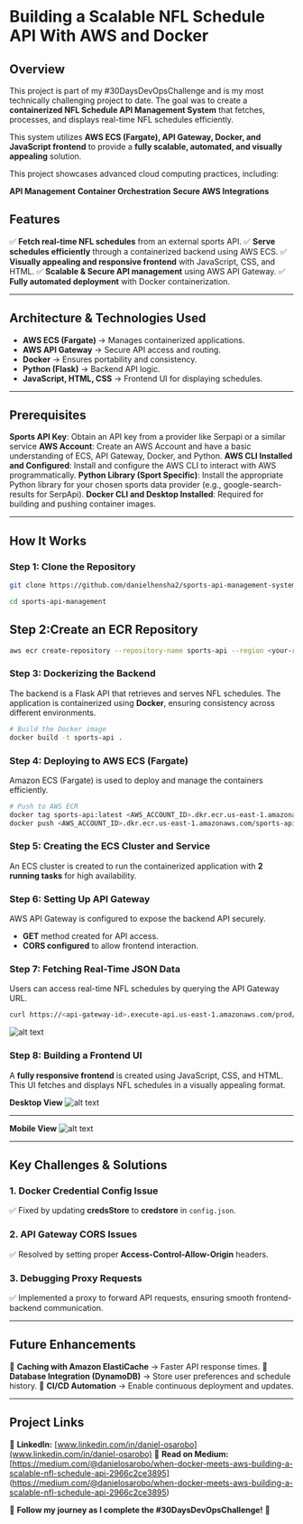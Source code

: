 # Building a Scalable NFL Schedule API With AWS and Docker

## **Overview**
This project is part of my #30DaysDevOpsChallenge and is my most technically challenging project to date. The goal was to create a **containerized NFL Schedule API Management System** that fetches, processes, and displays real-time NFL schedules efficiently.

This system utilizes **AWS ECS (Fargate), API Gateway, Docker, and JavaScript frontend** to provide a **fully scalable, automated, and visually appealing** solution.

This project showcases advanced cloud computing practices, including:

**API Management**
**Container Orchestration**
**Secure AWS Integrations**

## **Features**
✅ **Fetch real-time NFL schedules** from an external sports API.
✅ **Serve schedules efficiently** through a containerized backend using AWS ECS.
✅ **Visually appealing and responsive frontend** with JavaScript, CSS, and HTML.
✅ **Scalable & Secure API management** using AWS API Gateway.
✅ **Fully automated deployment** with Docker containerization.

---

## **Architecture & Technologies Used**
- **AWS ECS (Fargate)** → Manages containerized applications.
- **AWS API Gateway** → Secure API access and routing.
- **Docker** → Ensures portability and consistency.
- **Python (Flask)** → Backend API logic.
- **JavaScript, HTML, CSS** → Frontend UI for displaying schedules.

---
## **Prerequisites**
**Sports API Key**: Obtain an API key from a provider like Serpapi or a similar service
**AWS Account**: Create an AWS Account and have a basic understanding of ECS, API Gateway, Docker, and Python.
**AWS CLI Installed and Configured**: Install and configure the AWS CLI to interact with AWS programmatically.
**Python Library (Sport Specific)**: Install the appropriate Python library for your chosen sports data provider (e.g., google-search-results for SerpApi).
**Docker CLI and Desktop Installed**: Required for building and pushing container images.


---


## **How It Works**

### **Step 1: Clone the Repository**

```bash
git clone https://github.com/danielhensha2/sports-api-management-system.git

cd sports-api-management
```

## **Step 2:Create an ECR Repository**
```bash
aws ecr create-repository --repository-name sports-api --region <your-region>
```

### **Step 3: Dockerizing the Backend**
The backend is a Flask API that retrieves and serves NFL schedules. The application is containerized using **Docker**, ensuring consistency across different environments.
```bash
# Build the Docker image
docker build -t sports-api .
```

### **Step 4: Deploying to AWS ECS (Fargate)**
Amazon ECS (Fargate) is used to deploy and manage the containers efficiently.
```bash
# Push to AWS ECR
docker tag sports-api:latest <AWS_ACCOUNT_ID>.dkr.ecr.us-east-1.amazonaws.com/sports-api:latest
docker push <AWS_ACCOUNT_ID>.dkr.ecr.us-east-1.amazonaws.com/sports-api:latest
```

### **Step 5: Creating the ECS Cluster and Service**
An ECS cluster is created to run the containerized application with **2 running tasks** for high availability.

### **Step 6: Setting Up API Gateway**
AWS API Gateway is configured to expose the backend API securely.
- **GET** method created for API access.
- **CORS configured** to allow frontend interaction.

### **Step 7: Fetching Real-Time JSON Data**
Users can access real-time NFL schedules by querying the API Gateway URL.
```bash
curl https://<api-gateway-id>.execute-api.us-east-1.amazonaws.com/prod/sports
```

![alt text](<invoke url.png>)


### **Step 8: Building a Frontend UI**
A **fully responsive frontend** is created using JavaScript, CSS, and HTML. This UI fetches and displays NFL schedules in a visually appealing format.

**Desktop View**
![alt text](Desktopview.png)

---


**Mobile View**
![alt text](mobileview.png)


---

## **Key Challenges & Solutions**
### **1. Docker Credential Config Issue**
✅ Fixed by updating **credsStore** to **credstore** in `config.json`.

### **2. API Gateway CORS Issues**
✅ Resolved by setting proper **Access-Control-Allow-Origin** headers.

### **3. Debugging Proxy Requests**
✅ Implemented a proxy to forward API requests, ensuring smooth frontend-backend communication.

---

## **Future Enhancements**
🚀 **Caching with Amazon ElastiCache** → Faster API response times.
🚀 **Database Integration (DynamoDB)** → Store user preferences and schedule history.
🚀 **CI/CD Automation** → Enable continuous deployment and updates.

---

## **Project Links**
📌 **LinkedIn:** [www.linkedin.com/in/daniel-osarobo](www.linkedin.com/in/daniel-osarobo)
📌 **Read on Medium:** [https://medium.com/@danielosarobo/when-docker-meets-aws-building-a-scalable-nfl-schedule-api-2966c2ce3895] (https://medium.com/@danielosarobo/when-docker-meets-aws-building-a-scalable-nfl-schedule-api-2966c2ce3895)

🔹 **Follow my journey as I complete the #30DaysDevOpsChallenge!** 🚀
